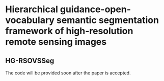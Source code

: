 # Hierarchical guidance-open-vocabulary semantic segmentation framework of high-resolution remote sensing images

## HG-RSOVSSeg

The code will be provided soon after the paper is accepted.
